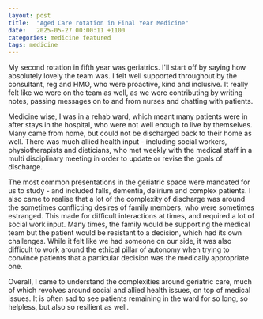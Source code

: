 ```yaml
---
layout: post
title:  "Aged Care rotation in Final Year Medicine"
date:   2025-05-27 00:00:11 +1100
categories: medicine featured
tags: medicine 
---
```



My second rotation in fifth year was geriatrics. I'll start off by saying how absolutely lovely the team was. I felt well supported throughout by the consultant, reg and HMO, who were proactive, kind and inclusive. It really felt like we were on the team as well, as we were contributing by writing notes, passing messages on to and from nurses and chatting with patients.

Medicine wise, I was in a rehab ward, which meant many patients were in after stays in the hospital, who were not well enough to live by themselves. Many came from home, but could not be discharged back to their home as well. There was much allied health input - including social workers, physiotherapists and dieticians, who met weekly with the medical staff in a multi disciplinary meeting in order to update or revise the goals of discharge.

The most common presentations in the geriatric space were mandated for us to study - and included falls, dementia, delirium and complex patients. I also came to realise that a lot of the complexity of discharge was around the sometimes conflicting desires of family members, who were sometimes estranged. This made for difficult interactions at times, and required a lot of social work input. Many times, the family would be supporting the medical team but the patient would be resistant to a decision, which had its own challenges. While it felt like we had someone on our side, it was also difficult to work around the ethical pillar of autonomy when trying to convince patients that a particular decision was the medically appropriate one.

Overall, I came to understand the complexities around geriatric care, much of which revolves around social and allied health issues, on top of medical issues. It is often sad to see patients remaining in the ward for so long, so helpless, but also so resilient as well.
